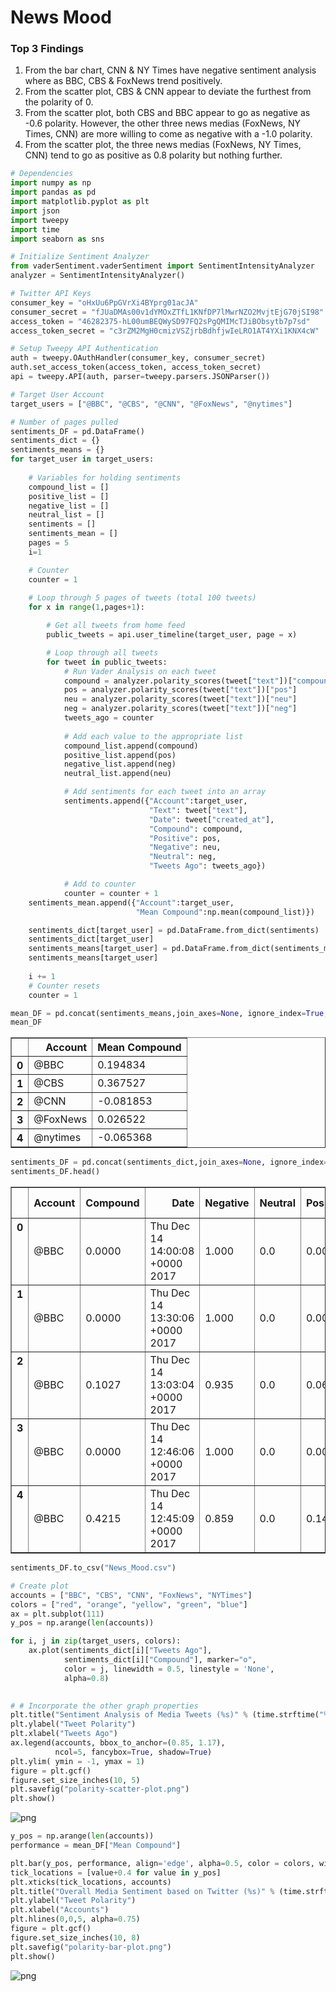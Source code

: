 
# News Mood

### Top 3 Findings
1. From the bar chart, CNN & NY Times have negative sentiment analysis where as BBC, CBS & FoxNews trend positively.
2. From the scatter plot, CBS & CNN appear to deviate the furthest from the polarity of 0.
3. From the scatter plot, both CBS and BBC appear to go as negative as -0.6 polarity. However, the other three news medias (FoxNews, NY Times, CNN) are more willing to come as negative with a -1.0 polarity. 
4. From the scatter plot, the three news medias (FoxNews, NY Times, CNN) tend to go as positive as 0.8 polarity but nothing further. 




```python
# Dependencies
import numpy as np
import pandas as pd
import matplotlib.pyplot as plt
import json
import tweepy
import time
import seaborn as sns

# Initialize Sentiment Analyzer
from vaderSentiment.vaderSentiment import SentimentIntensityAnalyzer
analyzer = SentimentIntensityAnalyzer()

# Twitter API Keys
consumer_key = "oHxUu6PpGVrXi4BYprg01acJA"
consumer_secret = "fJUaDMAs00v1dYMOxZTfL1KNfDP7lMwrNZO2MvjtEjG70jSI98"
access_token = "46282375-hL00umBEQWySD97FQ2sPgQMIMcTJiBObsytb7p7sd"
access_token_secret = "c3rZM2MgH0cmizVSZjrbBdhfjwIeLRO1AT4YXi1KNX4cW"

# Setup Tweepy API Authentication
auth = tweepy.OAuthHandler(consumer_key, consumer_secret)
auth.set_access_token(access_token, access_token_secret)
api = tweepy.API(auth, parser=tweepy.parsers.JSONParser())
```


```python
# Target User Account
target_users = ["@BBC", "@CBS", "@CNN", "@FoxNews", "@nytimes"]

# Number of pages pulled 
sentiments_DF = pd.DataFrame()
sentiments_dict = {}
sentiments_means = {}
for target_user in target_users:
    
    # Variables for holding sentiments
    compound_list = []
    positive_list = []
    negative_list = []
    neutral_list = []
    sentiments = []
    sentiments_mean = []
    pages = 5
    i=1

    # Counter
    counter = 1
    
    # Loop through 5 pages of tweets (total 100 tweets)
    for x in range(1,pages+1):

        # Get all tweets from home feed
        public_tweets = api.user_timeline(target_user, page = x)

        # Loop through all tweets
        for tweet in public_tweets:
            # Run Vader Analysis on each tweet
            compound = analyzer.polarity_scores(tweet["text"])["compound"]
            pos = analyzer.polarity_scores(tweet["text"])["pos"]
            neu = analyzer.polarity_scores(tweet["text"])["neu"]
            neg = analyzer.polarity_scores(tweet["text"])["neg"]
            tweets_ago = counter
            
            # Add each value to the appropriate list
            compound_list.append(compound)
            positive_list.append(pos)
            negative_list.append(neg)
            neutral_list.append(neu)

            # Add sentiments for each tweet into an array
            sentiments.append({"Account":target_user,
                               "Text": tweet["text"],
                               "Date": tweet["created_at"], 
                               "Compound": compound,
                               "Positive": pos,
                               "Negative": neu,
                               "Neutral": neg,
                               "Tweets Ago": tweets_ago})

            # Add to counter 
            counter = counter + 1
    sentiments_mean.append({"Account":target_user,
                            "Mean Compound":np.mean(compound_list)})

    sentiments_dict[target_user] = pd.DataFrame.from_dict(sentiments)
    sentiments_dict[target_user]
    sentiments_means[target_user] = pd.DataFrame.from_dict(sentiments_mean)
    sentiments_means[target_user]
    
    i += 1
    # Counter resets
    counter = 1
```


```python
mean_DF = pd.concat(sentiments_means,join_axes=None, ignore_index=True,keys=None, levels=None, names=None, verify_integrity=False)
mean_DF
```




<div>
<style>
    .dataframe thead tr:only-child th {
        text-align: right;
    }

    .dataframe thead th {
        text-align: left;
    }

    .dataframe tbody tr th {
        vertical-align: top;
    }
</style>
<table border="1" class="dataframe">
  <thead>
    <tr style="text-align: right;">
      <th></th>
      <th>Account</th>
      <th>Mean Compound</th>
    </tr>
  </thead>
  <tbody>
    <tr>
      <th>0</th>
      <td>@BBC</td>
      <td>0.194834</td>
    </tr>
    <tr>
      <th>1</th>
      <td>@CBS</td>
      <td>0.367527</td>
    </tr>
    <tr>
      <th>2</th>
      <td>@CNN</td>
      <td>-0.081853</td>
    </tr>
    <tr>
      <th>3</th>
      <td>@FoxNews</td>
      <td>0.026522</td>
    </tr>
    <tr>
      <th>4</th>
      <td>@nytimes</td>
      <td>-0.065368</td>
    </tr>
  </tbody>
</table>
</div>




```python
sentiments_DF = pd.concat(sentiments_dict,join_axes=None, ignore_index=True,keys=None, levels=None, names=None, verify_integrity=False)
sentiments_DF.head()
```




<div>
<style>
    .dataframe thead tr:only-child th {
        text-align: right;
    }

    .dataframe thead th {
        text-align: left;
    }

    .dataframe tbody tr th {
        vertical-align: top;
    }
</style>
<table border="1" class="dataframe">
  <thead>
    <tr style="text-align: right;">
      <th></th>
      <th>Account</th>
      <th>Compound</th>
      <th>Date</th>
      <th>Negative</th>
      <th>Neutral</th>
      <th>Positive</th>
      <th>Text</th>
      <th>Tweets Ago</th>
    </tr>
  </thead>
  <tbody>
    <tr>
      <th>0</th>
      <td>@BBC</td>
      <td>0.0000</td>
      <td>Thu Dec 14 14:00:08 +0000 2017</td>
      <td>1.000</td>
      <td>0.0</td>
      <td>0.000</td>
      <td>🎞🎵🎨 Gospel singer and civil rights activist @M...</td>
      <td>1</td>
    </tr>
    <tr>
      <th>1</th>
      <td>@BBC</td>
      <td>0.0000</td>
      <td>Thu Dec 14 13:30:06 +0000 2017</td>
      <td>1.000</td>
      <td>0.0</td>
      <td>0.000</td>
      <td>🎄 @LiamPayne, @ddlovato &amp;amp; @Camila_Cabello ...</td>
      <td>2</td>
    </tr>
    <tr>
      <th>2</th>
      <td>@BBC</td>
      <td>0.1027</td>
      <td>Thu Dec 14 13:03:04 +0000 2017</td>
      <td>0.935</td>
      <td>0.0</td>
      <td>0.065</td>
      <td>❄️⛄️ How cold can it get at work before you ca...</td>
      <td>3</td>
    </tr>
    <tr>
      <th>3</th>
      <td>@BBC</td>
      <td>0.0000</td>
      <td>Thu Dec 14 12:46:06 +0000 2017</td>
      <td>1.000</td>
      <td>0.0</td>
      <td>0.000</td>
      <td>RT @BBCNewsround: What do the @UKRobotWars hou...</td>
      <td>4</td>
    </tr>
    <tr>
      <th>4</th>
      <td>@BBC</td>
      <td>0.4215</td>
      <td>Thu Dec 14 12:45:09 +0000 2017</td>
      <td>0.859</td>
      <td>0.0</td>
      <td>0.141</td>
      <td>RT @BBC6Music: What was your favourite album o...</td>
      <td>5</td>
    </tr>
  </tbody>
</table>
</div>




```python
sentiments_DF.to_csv("News_Mood.csv")
```


```python
# Create plot
accounts = ["BBC", "CBS", "CNN", "FoxNews", "NYTimes"]
colors = ["red", "orange", "yellow", "green", "blue"]
ax = plt.subplot(111)
y_pos = np.arange(len(accounts))

for i, j in zip(target_users, colors):
    ax.plot(sentiments_dict[i]["Tweets Ago"],
            sentiments_dict[i]["Compound"], marker="o", 
            color = j, linewidth = 0.5, linestyle = 'None',
            alpha=0.8)
        

# # Incorporate the other graph properties
plt.title("Sentiment Analysis of Media Tweets (%s)" % (time.strftime("%x")))
plt.ylabel("Tweet Polarity")
plt.xlabel("Tweets Ago")
ax.legend(accounts, bbox_to_anchor=(0.85, 1.17),
          ncol=5, fancybox=True, shadow=True)
plt.ylim( ymin = -1, ymax = 1)
figure = plt.gcf()
figure.set_size_inches(10, 5)
plt.savefig("polarity-scatter-plot.png")
plt.show()
```


![png](output_7_0.png)



```python
y_pos = np.arange(len(accounts))
performance = mean_DF["Mean Compound"]

plt.bar(y_pos, performance, align='edge', alpha=0.5, color = colors, width = 1)
tick_locations = [value+0.4 for value in y_pos]
plt.xticks(tick_locations, accounts)
plt.title("Overall Media Sentiment based on Twitter (%s)" % (time.strftime("%x")))
plt.ylabel("Tweet Polarity")
plt.xlabel("Accounts")
plt.hlines(0,0,5, alpha=0.75)
figure = plt.gcf()
figure.set_size_inches(10, 8)
plt.savefig("polarity-bar-plot.png")
plt.show()

```


![png](output_8_0.png)


